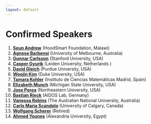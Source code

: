 ```yaml
---
layout: default
---
```




# Confirmed Speakers 


1. [**Seun Andrew**](https://www.linkedin.com/in/sean-thawe-61313624b/) (HoodSmart Foundation, Malawi)
2.  [**Agnese Barbensi**](https://sites.google.com/view/agnesebarbensi/home) (University of Melbourne, Australia)
3.  [**Gunnar Carlsson**](https://mathematics.stanford.edu/people/gunnar-carlsson) (Stanford University, USA)
4.  [**Casper Gyurik**](https://www.universiteitleiden.nl/en/staffmembers/casper-gyurik#tab-1) (Leiden University, Netherlands )
5.  [**David Gleich**](https://www.cs.purdue.edu/homes/dgleich/) (Purdue University, USA)
6.  [**Woojin Kim**](https://scholars.duke.edu/person/Woojin.Kim) (Duke University, USA)
7. [**Tamara Kohler**](https://www.ucm.es/mathqi/tamara-kohler) (Instituto de Ciencias Matemáticas Madrid, Spain)
8. [**Elizabeth Munch**](http://www.elizabethmunch.com/) (Michigan State University, USA)
9. [**Jose Perea**](https://www.joperea.com/) (Northeastern University, USA)
10. [**Bastian Rieck**](https://bastian.rieck.me/) (AIDOS Lab, Germany)
11.  [**Vanessa Robins**](https://physics.anu.edu.au/contact/people/profile.php?ID=75)   (The Australian National University, Australia)
12.  [**Carlo Maria Scandolo**](https://contacts.ucalgary.ca/info/math/profiles/1-9063259) (University of Calgary, Canada)
13.  [**Wolfgang Scherer**](https://uk.linkedin.com/in/wolfgang-scherer-23200935) (Retired)
14.  [**Ahmed Younes**](https://www.linkedin.com/in/ahmed-younes-18910592/) (Alexandria University, Egypt)






















